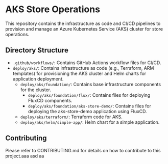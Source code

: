 # AKS Store Operations

This repository contains the infrastructure as code and CI/CD pipelines to provision and manage an Azure Kubernetes Service (AKS) cluster for store operations.

## Directory Structure

- `.github/workflows/`: Contains GitHub Actions workflow files for CI/CD.
- `deploy/aks/`: Contains infrastructure as code (e.g., Terraform, ARM templates) for provisioning the AKS cluster and Helm charts for application deployment.
  - `deploy/aks/foundation/`: Contains base infrastructure components for the cluster.
    - `deploy/aks/foundation/flux/`: Contains files for deploying FluxCD components.
    - `deploy/aks/foundation/aks-store-demo/`: Contains files for deploying the aks-store-demo application using FluxCD.
  - `deploy/aks/terraform/`: Terraform code for AKS.
  - `deploy/aks/helm/simple-app/`: Helm chart for a simple application.

## Contributing

Please refer to CONTRIBUTING.md for details on how to contribute to this project.aaa
asd
aa
